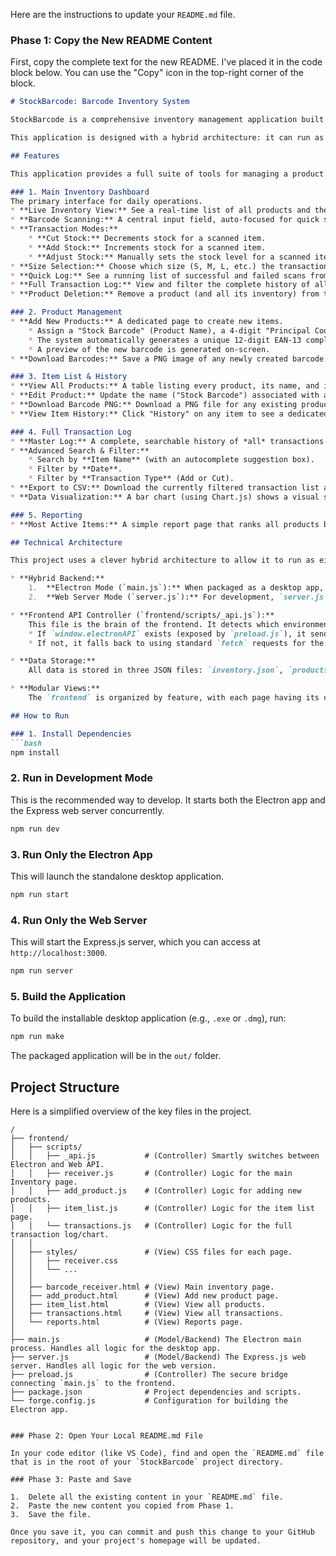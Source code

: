 Here are the instructions to update your `README.md` file.

### Phase 1: Copy the New README Content

First, copy the complete text for the new README. I've placed it in the code block below. You can use the "Copy" icon in the top-right corner of the block.

````markdown
# StockBarcode: Barcode Inventory System

StockBarcode is a comprehensive inventory management application built with Electron and Node.js. It allows for tracking stock levels (Add, Cut, Adjust), managing products, and viewing detailed transaction histories.

This application is designed with a hybrid architecture: it can run as a standalone **desktop app** (using Electron) or as a **local web server** (using Express), sharing the same data and frontend logic.

## Features

This application provides a full suite of tools for managing a product inventory.

### 1. Main Inventory Dashboard
The primary interface for daily operations.
* **Live Inventory View:** See a real-time list of all products and their current stock levels, broken down by size (S, M, L, XL, One Size).
* **Barcode Scanning:** A central input field, auto-focused for quick scanning.
* **Transaction Modes:**
    * **Cut Stock:** Decrements stock for a scanned item.
    * **Add Stock:** Increments stock for a scanned item.
    * **Adjust Stock:** Manually sets the stock level for a scanned item to a specific number.
* **Size Selection:** Choose which size (S, M, L, etc.) the transaction should apply to.
* **Quick Log:** See a running list of successful and failed scans from your current session.
* **Full Transaction Log:** View and filter the complete history of all transactions.
* **Product Deletion:** Remove a product (and all its inventory) from the system with a confirmation modal.

### 2. Product Management
* **Add New Products:** A dedicated page to create new items.
    * Assign a "Stock Barcode" (Product Name), a 4-digit "Principal Code", and a 4-digit "Type Code".
    * The system automatically generates a unique 12-digit EAN-13 compliant barcode.
    * A preview of the new barcode is generated on-screen.
* **Download Barcodes:** Save a PNG image of any newly created barcode.

### 3. Item List & History
* **View All Products:** A table listing every product, its name, and its 12-digit barcode.
* **Edit Product:** Update the name ("Stock Barcode") associated with a barcode.
* **Download Barcode PNG:** Download a PNG file for any existing product's barcode.
* **View Item History:** Click "History" on any item to see a dedicated, filterable transaction log just for that single product.

### 4. Full Transaction Log
* **Master Log:** A complete, searchable history of *all* transactions (Add, Cut, Adjust) in the system, sorted by most recent first.
* **Advanced Search & Filter:**
    * Search by **Item Name** (with an autocomplete suggestion box).
    * Filter by **Date**.
    * Filter by **Transaction Type** (Add or Cut).
* **Export to CSV:** Download the currently filtered transaction list as a `.csv` file.
* **Data Visualization:** A bar chart (using Chart.js) shows a visual summary of stock added vs. stock cut per day.

### 5. Reporting
* **Most Active Items:** A simple report page that ranks all products by their total number of transactions, showing you which items are most frequently scanned.

## Technical Architecture

This project uses a clever hybrid architecture to allow it to run as either a desktop app or a web server.

* **Hybrid Backend:**
    1.  **Electron Mode (`main.js`):** When packaged as a desktop app, `main.js` serves as the backend. It uses Electron's `ipcMain` to listen for events from the frontend (e.g., `process-transaction`). It handles all data logic by reading from and writing to JSON files in the user's local app data directory.
    2.  **Web Server Mode (`server.js`):** For development, `server.js` runs an Express.js web server. It creates a REST API (e.g., `POST /api/transaction`) that performs the *exact same logic* as `main.js`, allowing the app to be tested in a standard web browser.

* **Frontend API Controller (`frontend/scripts/_api.js`):**
    This file is the brain of the frontend. It detects which environment it's in:
    * If `window.electronAPI` exists (exposed by `preload.js`), it sends all requests to the Electron backend (`main.js`).
    * If not, it falls back to using standard `fetch` requests for the Express.js REST API (`server.js`).

* **Data Storage:**
    All data is stored in three JSON files: `inventory.json`, `products.json`, and `transactions.json`. This provides a simple, persistent database for the application.

* **Modular Views:**
    The `frontend` is organized by feature, with each page having its own HTML, CSS (`frontend/styles`), and JavaScript (`frontend/scripts`) file, making the project easy to maintain.

## How to Run

### 1. Install Dependencies
```bash
npm install
````

### 2\. Run in Development Mode

This is the recommended way to develop. It starts both the Electron app and the Express web server concurrently.

```bash
npm run dev
```

### 3\. Run Only the Electron App

This will launch the standalone desktop application.

```bash
npm run start
```

### 4\. Run Only the Web Server

This will start the Express.js server, which you can access at `http://localhost:3000`.

```bash
npm run server
```

### 5\. Build the Application

To build the installable desktop application (e.g., `.exe` or `.dmg`), run:

```bash
npm run make
```

The packaged application will be in the `out/` folder.

## Project Structure

Here is a simplified overview of the key files in the project.

```
/
├── frontend/
│   ├── scripts/
│   │   ├── _api.js           # (Controller) Smartly switches between Electron and Web API.
│   │   ├── receiver.js       # (Controller) Logic for the main Inventory page.
│   │   ├── add_product.js    # (Controller) Logic for adding new products.
│   │   ├── item_list.js      # (Controller) Logic for the item list page.
│   │   └── transactions.js   # (Controller) Logic for the full transaction log/chart.
│   │
│   ├── styles/               # (View) CSS files for each page.
│   │   ├── receiver.css
│   │   └── ...
│   │
│   ├── barcode_receiver.html # (View) Main inventory page.
│   ├── add_product.html      # (View) Add new product page.
│   ├── item_list.html        # (View) View all products.
│   ├── transactions.html     # (View) View all transactions.
│   └── reports.html          # (View) Reports page.
│
├── main.js                   # (Model/Backend) The Electron main process. Handles all logic for the desktop app.
├── server.js                 # (Model/Backend) The Express.js web server. Handles all logic for the web version.
├── preload.js                # (Controller) The secure bridge connecting `main.js` to the frontend.
├── package.json              # Project dependencies and scripts.
└── forge.config.js           # Configuration for building the Electron app.
```

```

### Phase 2: Open Your Local README.md File

In your code editor (like VS Code), find and open the `README.md` file that is in the root of your `StockBarcode` project directory.

### Phase 3: Paste and Save

1.  Delete all the existing content in your `README.md` file.
2.  Paste the new content you copied from Phase 1.
3.  Save the file.

Once you save it, you can commit and push this change to your GitHub repository, and your project's homepage will be updated.
```

